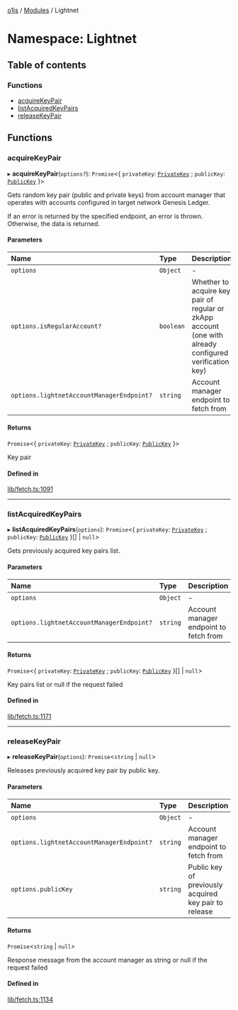 [o1js](../README.md) / [Modules](../modules.md) / Lightnet

# Namespace: Lightnet

## Table of contents

### Functions

- [acquireKeyPair](Lightnet.md#acquirekeypair)
- [listAcquiredKeyPairs](Lightnet.md#listacquiredkeypairs)
- [releaseKeyPair](Lightnet.md#releasekeypair)

## Functions

### acquireKeyPair

▸ **acquireKeyPair**(`options?`): `Promise`\<\{ `privateKey`: [`PrivateKey`](../classes/PrivateKey.md) ; `publicKey`: [`PublicKey`](../classes/Types.PublicKey.md)  }\>

Gets random key pair (public and private keys) from account manager
that operates with accounts configured in target network Genesis Ledger.

If an error is returned by the specified endpoint, an error is thrown. Otherwise,
the data is returned.

#### Parameters

| Name | Type | Description |
| :------ | :------ | :------ |
| `options` | `Object` | - |
| `options.isRegularAccount?` | `boolean` | Whether to acquire key pair of regular or zkApp account (one with already configured verification key) |
| `options.lightnetAccountManagerEndpoint?` | `string` | Account manager endpoint to fetch from |

#### Returns

`Promise`\<\{ `privateKey`: [`PrivateKey`](../classes/PrivateKey.md) ; `publicKey`: [`PublicKey`](../classes/Types.PublicKey.md)  }\>

Key pair

#### Defined in

[lib/fetch.ts:1091](https://github.com/o1-labs/o1js/blob/c19ea70/src/lib/fetch.ts#L1091)

___

### listAcquiredKeyPairs

▸ **listAcquiredKeyPairs**(`options`): `Promise`\<\{ `privateKey`: [`PrivateKey`](../classes/PrivateKey.md) ; `publicKey`: [`PublicKey`](../classes/Types.PublicKey.md)  }[] \| ``null``\>

Gets previously acquired key pairs list.

#### Parameters

| Name | Type | Description |
| :------ | :------ | :------ |
| `options` | `Object` | - |
| `options.lightnetAccountManagerEndpoint?` | `string` | Account manager endpoint to fetch from |

#### Returns

`Promise`\<\{ `privateKey`: [`PrivateKey`](../classes/PrivateKey.md) ; `publicKey`: [`PublicKey`](../classes/Types.PublicKey.md)  }[] \| ``null``\>

Key pairs list or null if the request failed

#### Defined in

[lib/fetch.ts:1171](https://github.com/o1-labs/o1js/blob/c19ea70/src/lib/fetch.ts#L1171)

___

### releaseKeyPair

▸ **releaseKeyPair**(`options`): `Promise`\<`string` \| ``null``\>

Releases previously acquired key pair by public key.

#### Parameters

| Name | Type | Description |
| :------ | :------ | :------ |
| `options` | `Object` | - |
| `options.lightnetAccountManagerEndpoint?` | `string` | Account manager endpoint to fetch from |
| `options.publicKey` | `string` | Public key of previously acquired key pair to release |

#### Returns

`Promise`\<`string` \| ``null``\>

Response message from the account manager as string or null if the request failed

#### Defined in

[lib/fetch.ts:1134](https://github.com/o1-labs/o1js/blob/c19ea70/src/lib/fetch.ts#L1134)
